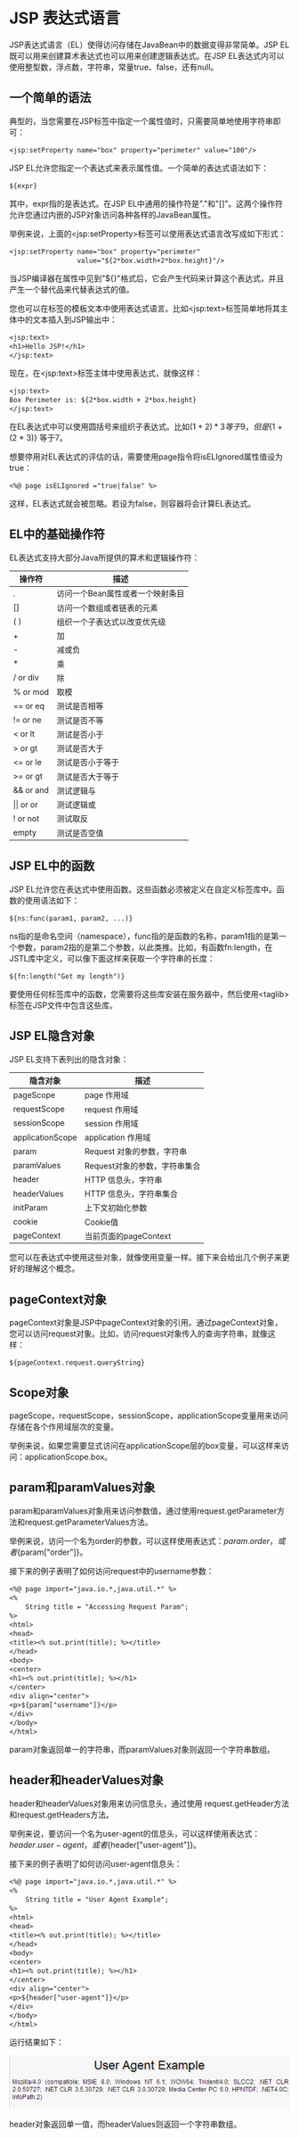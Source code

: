 
# JSP 表达式语言

JSP表达式语言（EL）使得访问存储在JavaBean中的数据变得非常简单。JSP EL既可以用来创建算术表达式也可以用来创建逻辑表达式。在JSP EL表达式内可以使用整型数，浮点数，字符串，常量true、false，还有null。

## 一个简单的语法

典型的，当您需要在JSP标签中指定一个属性值时，只需要简单地使用字符串即可：

```
<jsp:setProperty name="box" property="perimeter" value="100"/>

```

JSP EL允许您指定一个表达式来表示属性值。一个简单的表达式语法如下：

```
${expr}

```

其中，expr指的是表达式。在JSP EL中通用的操作符是"."和"[]"。这两个操作符允许您通过内嵌的JSP对象访问各种各样的JavaBean属性。

举例来说，上面的&lt;jsp:setProperty&gt;标签可以使用表达式语言改写成如下形式：

```
<jsp:setProperty name="box" property="perimeter"
                 value="${2*box.width+2*box.height}"/>

```

当JSP编译器在属性中见到"${}"格式后，它会产生代码来计算这个表达式，并且产生一个替代品来代替表达式的值。

您也可以在标签的模板文本中使用表达式语言。比如&lt;jsp:text&gt;标签简单地将其主体中的文本插入到JSP输出中：

```
<jsp:text>
<h1>Hello JSP!</h1>
</jsp:text>

```

现在，在&lt;jsp:text&gt;标签主体中使用表达式，就像这样：

```
<jsp:text>
Box Perimeter is: ${2*box.width + 2*box.height}
</jsp:text>

```

在EL表达式中可以使用圆括号来组织子表达式。比如${(1 + 2) * 3}等于9，但是${1 + (2 * 3)} 等于7。

想要停用对EL表达式的评估的话，需要使用page指令将isELIgnored属性值设为true：

```
<%@ page isELIgnored ="true|false" %>

```

这样，EL表达式就会被忽略。若设为false，则容器将会计算EL表达式。

## EL中的基础操作符

EL表达式支持大部分Java所提供的算术和逻辑操作符：

| **操作符** | **描述** |
| --- | --- |
| . | 访问一个Bean属性或者一个映射条目 |
| [] | 访问一个数组或者链表的元素 |
| ( ) | 组织一个子表达式以改变优先级 |
| + | 加 |
| - | 减或负 |
| * | 乘 |
| / or div | 除 |
| % or mod | 取模 |
| == or eq | 测试是否相等 |
| != or ne | 测试是否不等 |
| < or lt | 测试是否小于 |
| > or gt | 测试是否大于 |
| <= or le | 测试是否小于等于 |
| >= or gt | 测试是否大于等于 |
| && or and | 测试逻辑与 |
| &#124;&#124; or or | 测试逻辑或 |
| ! or not | 测试取反 |
| empty | 测试是否空值 |

## JSP EL中的函数

JSP EL允许您在表达式中使用函数。这些函数必须被定义在自定义标签库中。函数的使用语法如下：

```
${ns:func(param1, param2, ...)}

```

ns指的是命名空间（namespace），func指的是函数的名称，param1指的是第一个参数，param2指的是第二个参数，以此类推。比如，有函数fn:length，在JSTL库中定义，可以像下面这样来获取一个字符串的长度：

```
${fn:length("Get my length")}

```

要使用任何标签库中的函数，您需要将这些库安装在服务器中，然后使用&lt;taglib&gt;标签在JSP文件中包含这些库。

## JSP EL隐含对象

JSP EL支持下表列出的隐含对象：

| **隐含对象** | **描述** |
| --- | --- |
| pageScope | page 作用域 |
| requestScope | request 作用域 |
| sessionScope | session 作用域 |
| applicationScope | application 作用域 |
| param | Request 对象的参数，字符串 |
| paramValues | Request对象的参数，字符串集合 |
| header | HTTP 信息头，字符串 |
| headerValues | HTTP 信息头，字符串集合 |
| initParam | 上下文初始化参数 |
| cookie | Cookie值 |
| pageContext | 当前页面的pageContext |

您可以在表达式中使用这些对象，就像使用变量一样。接下来会给出几个例子来更好的理解这个概念。

## pageContext对象

pageContext对象是JSP中pageContext对象的引用。通过pageContext对象，您可以访问request对象。比如，访问request对象传入的查询字符串，就像这样：

```
${pageContext.request.queryString}

```

## Scope对象

pageScope，requestScope，sessionScope，applicationScope变量用来访问存储在各个作用域层次的变量。

举例来说，如果您需要显式访问在applicationScope层的box变量，可以这样来访问：applicationScope.box。

## param和paramValues对象

param和paramValues对象用来访问参数值，通过使用request.getParameter方法和request.getParameterValues方法。

举例来说，访问一个名为order的参数，可以这样使用表达式：${param.order}，或者${param["order"]}。

接下来的例子表明了如何访问request中的username参数：

```
<%@ page import="java.io.*,java.util.*" %>
<%
    String title = "Accessing Request Param";
%>
<html>
<head>
<title><% out.print(title); %></title>
</head>
<body>
<center>
<h1><% out.print(title); %></h1>
</center>
<div align="center">
<p>${param["username"]}</p>
</div>
</body>
</html>

```

param对象返回单一的字符串，而paramValues对象则返回一个字符串数组。

## header和headerValues对象

header和headerValues对象用来访问信息头，通过使用 request.getHeader方法和request.getHeaders方法。

举例来说，要访问一个名为user-agent的信息头，可以这样使用表达式：${header.user-agent}，或者${header["user-agent"]}。

接下来的例子表明了如何访问user-agent信息头：

```
<%@ page import="java.io.*,java.util.*" %>
<%
    String title = "User Agent Example";
%>
<html>
<head>
<title><% out.print(title); %></title>
</head>
<body>
<center>
<h1><% out.print(title); %></h1>
</center>
<div align="center">
<p>${header["user-agent"]}</p>
</div>
</body>
</html>

```

运行结果如下：

![jsp-expression-language](../img/jsp-expression-language.jpg)

header对象返回单一值，而headerValues则返回一个字符串数组。
